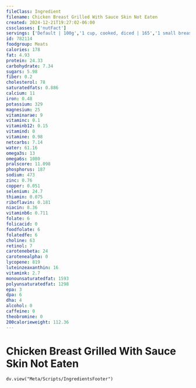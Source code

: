 ```yaml
---
fileClass: Ingredient
filename: Chicken Breast Grilled With Sauce Skin Not Eaten
created: 2024-12-21T19:27:02-06:00
cssclasses: ['nutFact']
servings: ['Default | 100g','1 cup, cooked, diced | 165','1 small breast | 140','1 medium breast | 165','1 large breast | 185','1 breast, ns as to size | 165','1 small or thin slice | 30','1 medium slice | 60','1 large or thick slice | 85','1 oz, cooked | 28']
id: 782114
foodgroup: Meats
calories: 178
fat: 4.93
protein: 24.33
carbohydrate: 7.34
sugars: 5.98
fiber: 0.2
cholesterol: 78
saturatedfats: 0.886
calcium: 11
iron: 0.48
potassium: 329
magnesium: 25
vitaminarae: 9
vitaminc: 0.1
vitaminb12: 0.15
vitamind: 0
vitamine: 0.98
netcarbs: 7.14
water: 61.16
omega3s: 13
omega6s: 1080
pralscore: 11.098
phosphorus: 187
sodium: 473
zinc: 0.76
copper: 0.051
selenium: 24.7
thiamin: 0.075
riboflavin: 0.181
niacin: 8.36
vitaminb6: 0.711
folate: 6
folicacid: 0
foodfolate: 6
folatedfe: 6
choline: 63
retinol: 7
carotenebeta: 24
carotenealpha: 0
lycopene: 819
luteinzeaxanthin: 16
vitamink: 2.7
monounsaturatedfat: 1593
polyunsaturatedfat: 1298
epa: 3
dpa: 6
dha: 4
alcohol: 0
caffeine: 0
theobromine: 0
200calorieweight: 112.36
---
```


# Chicken Breast Grilled With Sauce Skin Not Eaten

```dataviewjs
dv.view("Meta/Scripts/IngredientsFooter")
```